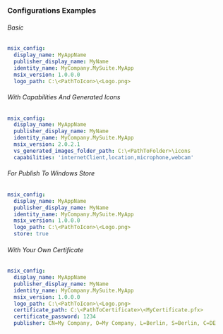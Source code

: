 ### Configurations Examples

###### Basic 
```yaml
msix_config:
  display_name: MyAppName
  publisher_display_name: MyName
  identity_name: MyCompany.MySuite.MyApp
  msix_version: 1.0.0.0
  logo_path: C:\<PathToIcon>\<Logo.png>
```

###### With Capabilities And Generated Icons
```yaml
msix_config:
  display_name: MyAppName
  publisher_display_name: MyName
  identity_name: MyCompany.MySuite.MyApp
  msix_version: 2.0.2.1
  vs_generated_images_folder_path: C:\<PathToFolder>\icons
  capabilities: 'internetClient,location,microphone,webcam'
```

###### For Publish To Windows Store
```yaml
msix_config:
  display_name: MyAppName
  publisher_display_name: MyName
  identity_name: MyCompany.MySuite.MyApp
  msix_version: 1.0.0.0
  logo_path: C:\<PathToIcon>\<Logo.png>
  store: true
```

###### With Your Own Certificate
```yaml
msix_config:
  display_name: MyAppName
  publisher_display_name: MyName
  identity_name: MyCompany.MySuite.MyApp
  msix_version: 1.0.0.0
  logo_path: C:\<PathToIcon>\<Logo.png>
  certificate_path: C:\<PathToCertificate>\<MyCertificate.pfx>
  certificate_password: 1234
  publisher: CN=My Company, O=My Company, L=Berlin, S=Berlin, C=DE
```